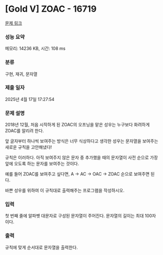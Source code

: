 # [Gold V] ZOAC - 16719 

[문제 링크](https://www.acmicpc.net/problem/16719) 

### 성능 요약

메모리: 14236 KB, 시간: 108 ms

### 분류

구현, 재귀, 문자열

### 제출 일자

2025년 4월 17일 17:27:54

### 문제 설명

<p>2018년 12월, 처음 시작하게 된 ZOAC의 오프닝을 맡은 성우는 누구보다 화려하게 ZOAC를 알리려 한다.</p>

<p>앞 글자부터 하나씩 보여주는 방식은 너무 식상하다고 생각한 성우는 문자열을 보여주는 새로운 규칙을 고안해냈다!</p>

<p>규칙은 이러하다. 아직 보여주지 않은 문자 중 추가했을 때의 문자열이 사전 순으로 가장 앞에 오도록 하는 문자를 보여주는 것이다.</p>

<p>예를 들어 ZOAC를 보여주고 싶다면, A → AC → OAC → ZOAC 순으로 보여주면 된다.</p>

<p>바쁜 성우를 위하여 이 규칙대로 출력해주는 프로그램을 작성하시오.</p>

### 입력 

 <p>첫 번째 줄에 알파벳 대문자로 구성된 문자열이 주어진다. 문자열의 길이는 최대 100자이다.</p>

### 출력 

 <p>규칙에 맞게 순서대로 문자열을 출력한다.</p>


